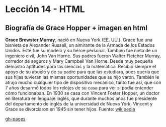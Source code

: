# Lección 14 - HTML
## Biografía de Grace Hopper + imagen en html

**Grace Brewster Murray**, nació en Nueva York (EE. UU.). Grace fue una bisnieta de Alexander Russell, un almirante de la Armada de los Estados Unidos. Éste fue su modelo y su héroe personal. También fue nieta de un ingeniero civil, John Van Horne. Sus padres fueron Walter Fletcher Murray, corredor de seguros y Mary Campbell Van Horne. Desde muy pequeña demostró aptitudes para las ciencias y la matemática. Recibió siempre el apoyo de su abuelo y de su padre para que las estudiara, pues quería que sus hijas tuvieran las mismas oportunidades que su hijo varón. También le atrajo mucho cualquier tipo de dispositivo mecánico, tanto fue así, que con 7 años desarmó todos los relojes de su casa para ver si podía entender cómo funcionaban. En 1930 se casa con Vincent Foster Hopper, un doctor en literatura en lenguaje inglés, que durante muchos años fue presidente del departamento de inglés de la universidad de Nueva York. Vincent y Grace se divorciaron en 1945 sin tener hijos.
Fuente: [wikipedia](https://es.wikipedia.org/wiki/Grace_Murray_Hopper)

[gh-pages](https://paulaponce.github.io/ejercicio1-GraceHopper/)